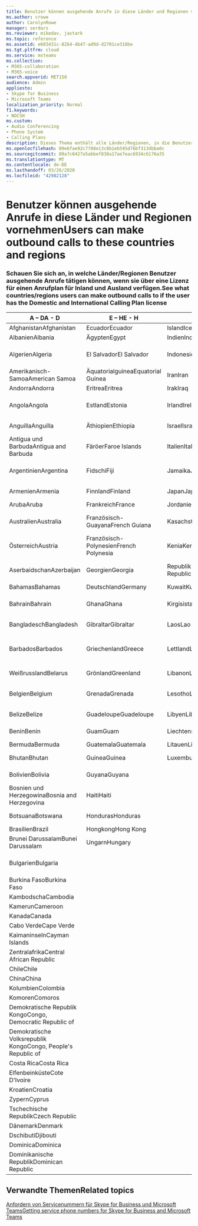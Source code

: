 ```yaml
---
title: Benutzer können ausgehende Anrufe in diese Länder und Regionen vornehmen
ms.author: crowe
author: CarolynRowe
manager: serdars
ms.reviewer: mikedav, jastark
ms.topic: reference
ms.assetid: e603431c-8264-4b47-ad9d-d2701ce318be
ms.tgt.pltfrm: cloud
ms.service: msteams
ms.collection:
- M365-collaboration
- M365-voice
search.appverid: MET150
audience: Admin
appliesto:
- Skype for Business
- Microsoft Teams
localization_priority: Normal
f1.keywords:
- NOCSH
ms.custom:
- Audio Conferencing
- Phone System
- Calling Plans
description: Dieses Thema enthält alle Länder/Regionen, in die Benutzer ausgehende Anrufe tätigen können, wenn über einen Anrufplan verfügen.
ms.openlocfilehash: 09e6fae92c7708e13c8b1eb595d76bf313dbba0c
ms.sourcegitcommit: 89a7c0427a5abbef838a17ae7eac6934c6176a35
ms.translationtype: MT
ms.contentlocale: de-DE
ms.lasthandoff: 03/26/2020
ms.locfileid: "42982128"
---
```

# <a name="users-can-make-outbound-calls-to-these-countries-and-regions"></a><span data-ttu-id="edbc5-103">Benutzer können ausgehende Anrufe in diese Länder und Regionen vornehmen</span><span class="sxs-lookup"><span data-stu-id="edbc5-103">Users can make outbound calls to these countries and regions</span></span>

### <a name="see-what-countriesregions-users-can-make-outbound-calls-to-if-the-user-has-the-domestic-and-international-calling-plan-license"></a><span data-ttu-id="edbc5-104">Schauen Sie sich an, in welche Länder/Regionen Benutzer ausgehende Anrufe tätigen können, wenn sie über eine Lizenz für einen Anrufplan für Inland und Ausland verfügen.</span><span class="sxs-lookup"><span data-stu-id="edbc5-104">See what countries/regions users can make outbound calls to if the user has the Domestic and International Calling Plan license</span></span>

|<span data-ttu-id="edbc5-105">**A – D**</span><span class="sxs-lookup"><span data-stu-id="edbc5-105">**A - D**</span></span>| <span data-ttu-id="edbc5-106">**E – H**</span><span class="sxs-lookup"><span data-stu-id="edbc5-106">**E - H**</span></span>|<span data-ttu-id="edbc5-107">**I – L**</span><span class="sxs-lookup"><span data-stu-id="edbc5-107">**I - L**</span></span>|<span data-ttu-id="edbc5-108">**M – O**</span><span class="sxs-lookup"><span data-stu-id="edbc5-108">**M - O**</span></span>|<span data-ttu-id="edbc5-109">**P – S**</span><span class="sxs-lookup"><span data-stu-id="edbc5-109">**P - S**</span></span>|<span data-ttu-id="edbc5-110">**T – Z**</span><span class="sxs-lookup"><span data-stu-id="edbc5-110">**T - Z**</span></span>|
---|---|---|---|---|---|
|<span data-ttu-id="edbc5-111">Afghanistan</span><span class="sxs-lookup"><span data-stu-id="edbc5-111">Afghanistan</span></span>|<span data-ttu-id="edbc5-112">Ecuador</span><span class="sxs-lookup"><span data-stu-id="edbc5-112">Ecuador</span></span> |<span data-ttu-id="edbc5-113">Island</span><span class="sxs-lookup"><span data-stu-id="edbc5-113">Iceland</span></span> |<span data-ttu-id="edbc5-114">Macau</span><span class="sxs-lookup"><span data-stu-id="edbc5-114">Macau</span></span> |<span data-ttu-id="edbc5-115">Pakistan</span><span class="sxs-lookup"><span data-stu-id="edbc5-115">Pakistan</span></span> |<span data-ttu-id="edbc5-116">Taiwan</span><span class="sxs-lookup"><span data-stu-id="edbc5-116">Taiwan</span></span>   |
|<span data-ttu-id="edbc5-117">Albanien</span><span class="sxs-lookup"><span data-stu-id="edbc5-117">Albania</span></span>|<span data-ttu-id="edbc5-118">Ägypten</span><span class="sxs-lookup"><span data-stu-id="edbc5-118">Egypt</span></span> |<span data-ttu-id="edbc5-119">Indien</span><span class="sxs-lookup"><span data-stu-id="edbc5-119">India</span></span> |<span data-ttu-id="edbc5-120">Mazedonien</span><span class="sxs-lookup"><span data-stu-id="edbc5-120">Macedonia</span></span> |<span data-ttu-id="edbc5-121">Palau</span><span class="sxs-lookup"><span data-stu-id="edbc5-121">Palau</span></span> |<span data-ttu-id="edbc5-122">Tadschikistan</span><span class="sxs-lookup"><span data-stu-id="edbc5-122">Tajikistan</span></span>   |
|<span data-ttu-id="edbc5-123">Algerien</span><span class="sxs-lookup"><span data-stu-id="edbc5-123">Algeria</span></span>|<span data-ttu-id="edbc5-124">El Salvador</span><span class="sxs-lookup"><span data-stu-id="edbc5-124">El Salvador</span></span> |<span data-ttu-id="edbc5-125">Indonesien</span><span class="sxs-lookup"><span data-stu-id="edbc5-125">Indonesia</span></span> |<span data-ttu-id="edbc5-126">Malawi</span><span class="sxs-lookup"><span data-stu-id="edbc5-126">Malawi</span></span> |<span data-ttu-id="edbc5-127">Palästinensische Gebiete</span><span class="sxs-lookup"><span data-stu-id="edbc5-127">Palestinian Authority</span></span> |<span data-ttu-id="edbc5-128">Vereinigte Republik Tansania</span><span class="sxs-lookup"><span data-stu-id="edbc5-128">Tanzania, United Republic of</span></span>  |
|<span data-ttu-id="edbc5-129">Amerikanisch-Samoa</span><span class="sxs-lookup"><span data-stu-id="edbc5-129">American Samoa</span></span>|<span data-ttu-id="edbc5-130">Äquatorialguinea</span><span class="sxs-lookup"><span data-stu-id="edbc5-130">Equatorial Guinea</span></span> |<span data-ttu-id="edbc5-131">Iran</span><span class="sxs-lookup"><span data-stu-id="edbc5-131">Iran</span></span> |<span data-ttu-id="edbc5-132">Malaysia</span><span class="sxs-lookup"><span data-stu-id="edbc5-132">Malaysia</span></span> |<span data-ttu-id="edbc5-133">Panama</span><span class="sxs-lookup"><span data-stu-id="edbc5-133">Panama</span></span> | <span data-ttu-id="edbc5-134">Thailand</span><span class="sxs-lookup"><span data-stu-id="edbc5-134">Thailand</span></span>   |
|<span data-ttu-id="edbc5-135">Andorra</span><span class="sxs-lookup"><span data-stu-id="edbc5-135">Andorra</span></span> |<span data-ttu-id="edbc5-136">Eritrea</span><span class="sxs-lookup"><span data-stu-id="edbc5-136">Eritrea</span></span> |<span data-ttu-id="edbc5-137">Irak</span><span class="sxs-lookup"><span data-stu-id="edbc5-137">Iraq</span></span> |<span data-ttu-id="edbc5-138">Mali</span><span class="sxs-lookup"><span data-stu-id="edbc5-138">Mali</span></span> |<span data-ttu-id="edbc5-139">Paraguay</span><span class="sxs-lookup"><span data-stu-id="edbc5-139">Paraguay</span></span> |<span data-ttu-id="edbc5-140">Togo</span><span class="sxs-lookup"><span data-stu-id="edbc5-140">Togo</span></span>   |
|<span data-ttu-id="edbc5-141">Angola</span><span class="sxs-lookup"><span data-stu-id="edbc5-141">Angola</span></span> |<span data-ttu-id="edbc5-142">Estland</span><span class="sxs-lookup"><span data-stu-id="edbc5-142">Estonia</span></span> |<span data-ttu-id="edbc5-143">Irland</span><span class="sxs-lookup"><span data-stu-id="edbc5-143">Ireland</span></span> |<span data-ttu-id="edbc5-144">Malta</span><span class="sxs-lookup"><span data-stu-id="edbc5-144">Malta</span></span> |<span data-ttu-id="edbc5-145">Peru</span><span class="sxs-lookup"><span data-stu-id="edbc5-145">Peru</span></span> | <span data-ttu-id="edbc5-146">Trinidad und Tobago</span><span class="sxs-lookup"><span data-stu-id="edbc5-146">Trinidad and Tobago</span></span>  |
|<span data-ttu-id="edbc5-147">Anguilla</span><span class="sxs-lookup"><span data-stu-id="edbc5-147">Anguilla</span></span> |<span data-ttu-id="edbc5-148">Äthiopien</span><span class="sxs-lookup"><span data-stu-id="edbc5-148">Ethiopia</span></span> |<span data-ttu-id="edbc5-149">Israel</span><span class="sxs-lookup"><span data-stu-id="edbc5-149">Israel</span></span> |<span data-ttu-id="edbc5-150">Marshall-Inseln</span><span class="sxs-lookup"><span data-stu-id="edbc5-150">Marshall Islands</span></span> | <span data-ttu-id="edbc5-151">Philippinen</span><span class="sxs-lookup"><span data-stu-id="edbc5-151">Philippines</span></span> | <span data-ttu-id="edbc5-152">Türkei</span><span class="sxs-lookup"><span data-stu-id="edbc5-152">Turkey</span></span> |
|<span data-ttu-id="edbc5-153">Antigua und Barbuda</span><span class="sxs-lookup"><span data-stu-id="edbc5-153">Antigua and Barbuda</span></span> | <span data-ttu-id="edbc5-154">Färöer</span><span class="sxs-lookup"><span data-stu-id="edbc5-154">Faroe Islands</span></span> |<span data-ttu-id="edbc5-155">Italien</span><span class="sxs-lookup"><span data-stu-id="edbc5-155">Italy</span></span> |<span data-ttu-id="edbc5-156">Martinique</span><span class="sxs-lookup"><span data-stu-id="edbc5-156">Martinique</span></span> |<span data-ttu-id="edbc5-157">Polen</span><span class="sxs-lookup"><span data-stu-id="edbc5-157">Poland</span></span> |<span data-ttu-id="edbc5-158">Turkmenistan</span><span class="sxs-lookup"><span data-stu-id="edbc5-158">Turkmenistan</span></span> |
|<span data-ttu-id="edbc5-159">Argentinien</span><span class="sxs-lookup"><span data-stu-id="edbc5-159">Argentina</span></span>|<span data-ttu-id="edbc5-160">Fidschi</span><span class="sxs-lookup"><span data-stu-id="edbc5-160">Fiji</span></span> |<span data-ttu-id="edbc5-161">Jamaika</span><span class="sxs-lookup"><span data-stu-id="edbc5-161">Jamaica</span></span> |<span data-ttu-id="edbc5-162">Mauritius</span><span class="sxs-lookup"><span data-stu-id="edbc5-162">Mauritius</span></span> |<span data-ttu-id="edbc5-163">Portugal</span><span class="sxs-lookup"><span data-stu-id="edbc5-163">Portugal</span></span> |<span data-ttu-id="edbc5-164">Turks- und Caicosinseln</span><span class="sxs-lookup"><span data-stu-id="edbc5-164">Turks and Caicos</span></span>   |
|<span data-ttu-id="edbc5-165">Armenien</span><span class="sxs-lookup"><span data-stu-id="edbc5-165">Armenia</span></span> |<span data-ttu-id="edbc5-166">Finnland</span><span class="sxs-lookup"><span data-stu-id="edbc5-166">Finland</span></span> |<span data-ttu-id="edbc5-167">Japan</span><span class="sxs-lookup"><span data-stu-id="edbc5-167">Japan</span></span> |<span data-ttu-id="edbc5-168">Mayotte</span><span class="sxs-lookup"><span data-stu-id="edbc5-168">Mayotte</span></span> | <span data-ttu-id="edbc5-169">Puerto Rico</span><span class="sxs-lookup"><span data-stu-id="edbc5-169">Puerto Rico</span></span> |<span data-ttu-id="edbc5-170">Uganda</span><span class="sxs-lookup"><span data-stu-id="edbc5-170">Uganda</span></span>  |
|<span data-ttu-id="edbc5-171">Aruba</span><span class="sxs-lookup"><span data-stu-id="edbc5-171">Aruba</span></span> |<span data-ttu-id="edbc5-172">Frankreich</span><span class="sxs-lookup"><span data-stu-id="edbc5-172">France</span></span> |<span data-ttu-id="edbc5-173">Jordanien</span><span class="sxs-lookup"><span data-stu-id="edbc5-173">Jordan</span></span> |<span data-ttu-id="edbc5-174">Mexiko</span><span class="sxs-lookup"><span data-stu-id="edbc5-174">Mexico</span></span> |<span data-ttu-id="edbc5-175">Katar</span><span class="sxs-lookup"><span data-stu-id="edbc5-175">Qatar</span></span> | <span data-ttu-id="edbc5-176">Ukraine</span><span class="sxs-lookup"><span data-stu-id="edbc5-176">Ukraine</span></span>   |
|<span data-ttu-id="edbc5-177">Australien</span><span class="sxs-lookup"><span data-stu-id="edbc5-177">Australia</span></span> |<span data-ttu-id="edbc5-178">Französisch-Guayana</span><span class="sxs-lookup"><span data-stu-id="edbc5-178">French Guiana</span></span> |<span data-ttu-id="edbc5-179">Kasachstan</span><span class="sxs-lookup"><span data-stu-id="edbc5-179">Kazakhstan</span></span> |<span data-ttu-id="edbc5-180">Mikronesien</span><span class="sxs-lookup"><span data-stu-id="edbc5-180">Micronesia</span></span> |<span data-ttu-id="edbc5-181">Reunion</span><span class="sxs-lookup"><span data-stu-id="edbc5-181">Reunion</span></span> |<span data-ttu-id="edbc5-182">Vereinigte Arabische Emirate (VAE)</span><span class="sxs-lookup"><span data-stu-id="edbc5-182">United Arab Emirates (U.A.E)</span></span>  |
|<span data-ttu-id="edbc5-183">Österreich</span><span class="sxs-lookup"><span data-stu-id="edbc5-183">Austria</span></span> |<span data-ttu-id="edbc5-184">Französisch-Polynesien</span><span class="sxs-lookup"><span data-stu-id="edbc5-184">French Polynesia</span></span> |<span data-ttu-id="edbc5-185">Kenia</span><span class="sxs-lookup"><span data-stu-id="edbc5-185">Kenya</span></span> |<span data-ttu-id="edbc5-186">Moldawien</span><span class="sxs-lookup"><span data-stu-id="edbc5-186">Moldova, Republic of</span></span> |<span data-ttu-id="edbc5-187">Rumänien</span><span class="sxs-lookup"><span data-stu-id="edbc5-187">Romania</span></span> |<span data-ttu-id="edbc5-188">Vereinigtes Königreich (UK)</span><span class="sxs-lookup"><span data-stu-id="edbc5-188">United Kingdom (U.K.)</span></span> |
|<span data-ttu-id="edbc5-189">Aserbaidschan</span><span class="sxs-lookup"><span data-stu-id="edbc5-189">Azerbaijan</span></span> |<span data-ttu-id="edbc5-190">Georgien</span><span class="sxs-lookup"><span data-stu-id="edbc5-190">Georgia</span></span> |<span data-ttu-id="edbc5-191">Republik Korea</span><span class="sxs-lookup"><span data-stu-id="edbc5-191">Korea, Republic of</span></span> |<span data-ttu-id="edbc5-192">Monaco</span><span class="sxs-lookup"><span data-stu-id="edbc5-192">Monaco</span></span> | <span data-ttu-id="edbc5-193">Russische Föderation</span><span class="sxs-lookup"><span data-stu-id="edbc5-193">Russian Federation</span></span> |<span data-ttu-id="edbc5-194">Vereinigte Staaten (USA)</span><span class="sxs-lookup"><span data-stu-id="edbc5-194">United States (U.S.)</span></span>  |
|<span data-ttu-id="edbc5-195">Bahamas</span><span class="sxs-lookup"><span data-stu-id="edbc5-195">Bahamas</span></span> |<span data-ttu-id="edbc5-196">Deutschland</span><span class="sxs-lookup"><span data-stu-id="edbc5-196">Germany</span></span> |<span data-ttu-id="edbc5-197">Kuwait</span><span class="sxs-lookup"><span data-stu-id="edbc5-197">Kuwait</span></span> |<span data-ttu-id="edbc5-198">Mongolei</span><span class="sxs-lookup"><span data-stu-id="edbc5-198">Mongolia</span></span> |<span data-ttu-id="edbc5-199">Ruanda</span><span class="sxs-lookup"><span data-stu-id="edbc5-199">Rwanda</span></span> | <span data-ttu-id="edbc5-200">Uruguay</span><span class="sxs-lookup"><span data-stu-id="edbc5-200">Uruguay</span></span> |
|<span data-ttu-id="edbc5-201">Bahrain</span><span class="sxs-lookup"><span data-stu-id="edbc5-201">Bahrain</span></span> |<span data-ttu-id="edbc5-202">Ghana</span><span class="sxs-lookup"><span data-stu-id="edbc5-202">Ghana</span></span> |<span data-ttu-id="edbc5-203">Kirgisistan</span><span class="sxs-lookup"><span data-stu-id="edbc5-203">Kyrgyzstan</span></span> |<span data-ttu-id="edbc5-204">Montenegro</span><span class="sxs-lookup"><span data-stu-id="edbc5-204">Montenegro</span></span> | <span data-ttu-id="edbc5-205">St. Kitts und Nevis</span><span class="sxs-lookup"><span data-stu-id="edbc5-205">Saint Kitts and Nevis</span></span> |<span data-ttu-id="edbc5-206">Usbekistan</span><span class="sxs-lookup"><span data-stu-id="edbc5-206">Uzbekistan</span></span>  |
|<span data-ttu-id="edbc5-207">Bangladesch</span><span class="sxs-lookup"><span data-stu-id="edbc5-207">Bangladesh</span></span> |<span data-ttu-id="edbc5-208">Gibraltar</span><span class="sxs-lookup"><span data-stu-id="edbc5-208">Gibraltar</span></span> |<span data-ttu-id="edbc5-209">Laos</span><span class="sxs-lookup"><span data-stu-id="edbc5-209">Lao</span></span> |<span data-ttu-id="edbc5-210">Montserrat</span><span class="sxs-lookup"><span data-stu-id="edbc5-210">Montserrat</span></span> | <span data-ttu-id="edbc5-211">St. Lucia</span><span class="sxs-lookup"><span data-stu-id="edbc5-211">Saint Lucia</span></span> |<span data-ttu-id="edbc5-212">Vatikanstadt</span><span class="sxs-lookup"><span data-stu-id="edbc5-212">Vatican City State</span></span>  |
|<span data-ttu-id="edbc5-213">Barbados</span><span class="sxs-lookup"><span data-stu-id="edbc5-213">Barbados</span></span> |<span data-ttu-id="edbc5-214">Griechenland</span><span class="sxs-lookup"><span data-stu-id="edbc5-214">Greece</span></span> |<span data-ttu-id="edbc5-215">Lettland</span><span class="sxs-lookup"><span data-stu-id="edbc5-215">Latvia</span></span> |<span data-ttu-id="edbc5-216">Marokko</span><span class="sxs-lookup"><span data-stu-id="edbc5-216">Morocco</span></span> |<span data-ttu-id="edbc5-217">St. Vincent und die Grenadinen</span><span class="sxs-lookup"><span data-stu-id="edbc5-217">Saint Vincent and the Grenadines</span></span> |<span data-ttu-id="edbc5-218">Venezuela</span><span class="sxs-lookup"><span data-stu-id="edbc5-218">Venezuela</span></span>   |
|<span data-ttu-id="edbc5-219">Weißrussland</span><span class="sxs-lookup"><span data-stu-id="edbc5-219">Belarus</span></span> |<span data-ttu-id="edbc5-220">Grönland</span><span class="sxs-lookup"><span data-stu-id="edbc5-220">Greenland</span></span> |<span data-ttu-id="edbc5-221">Libanon</span><span class="sxs-lookup"><span data-stu-id="edbc5-221">Lebanon</span></span> |<span data-ttu-id="edbc5-222">Mosambik</span><span class="sxs-lookup"><span data-stu-id="edbc5-222">Mozambique</span></span> | <span data-ttu-id="edbc5-223">San Marino</span><span class="sxs-lookup"><span data-stu-id="edbc5-223">San Marino</span></span> |<span data-ttu-id="edbc5-224">Vietnam</span><span class="sxs-lookup"><span data-stu-id="edbc5-224">Viet Nam</span></span>  |
|<span data-ttu-id="edbc5-225">Belgien</span><span class="sxs-lookup"><span data-stu-id="edbc5-225">Belgium</span></span> |<span data-ttu-id="edbc5-226">Grenada</span><span class="sxs-lookup"><span data-stu-id="edbc5-226">Grenada</span></span> |<span data-ttu-id="edbc5-227">Lesotho</span><span class="sxs-lookup"><span data-stu-id="edbc5-227">Lesotho</span></span> |<span data-ttu-id="edbc5-228">Myanmar</span><span class="sxs-lookup"><span data-stu-id="edbc5-228">Myanmar</span></span> | <span data-ttu-id="edbc5-229">Saudi Arabien</span><span class="sxs-lookup"><span data-stu-id="edbc5-229">Saudi Arabia</span></span> | <span data-ttu-id="edbc5-230">Jungferninseln (Großbritannien)</span><span class="sxs-lookup"><span data-stu-id="edbc5-230">Virgin Islands (British)</span></span> |
|<span data-ttu-id="edbc5-231">Belize</span><span class="sxs-lookup"><span data-stu-id="edbc5-231">Belize</span></span> |<span data-ttu-id="edbc5-232">Guadeloupe</span><span class="sxs-lookup"><span data-stu-id="edbc5-232">Guadeloupe</span></span> |<span data-ttu-id="edbc5-233">Libyen</span><span class="sxs-lookup"><span data-stu-id="edbc5-233">Libya</span></span> |<span data-ttu-id="edbc5-234">Namibia</span><span class="sxs-lookup"><span data-stu-id="edbc5-234">Namibia</span></span> |<span data-ttu-id="edbc5-235">Senegal</span><span class="sxs-lookup"><span data-stu-id="edbc5-235">Senegal</span></span> | <span data-ttu-id="edbc5-236">Jungferninseln (USA)</span><span class="sxs-lookup"><span data-stu-id="edbc5-236">Virgin Islands (U.S.)</span></span>  |
|<span data-ttu-id="edbc5-237">Benin</span><span class="sxs-lookup"><span data-stu-id="edbc5-237">Benin</span></span> |<span data-ttu-id="edbc5-238">Guam</span><span class="sxs-lookup"><span data-stu-id="edbc5-238">Guam</span></span> |<span data-ttu-id="edbc5-239">Liechtenstein</span><span class="sxs-lookup"><span data-stu-id="edbc5-239">Liechtenstein</span></span> |<span data-ttu-id="edbc5-240">Nepal</span><span class="sxs-lookup"><span data-stu-id="edbc5-240">Nepal</span></span> | <span data-ttu-id="edbc5-241">Serbien</span><span class="sxs-lookup"><span data-stu-id="edbc5-241">Serbia</span></span> | <span data-ttu-id="edbc5-242">Wallis und Futuna</span><span class="sxs-lookup"><span data-stu-id="edbc5-242">Wallis and Futuna Islands</span></span>  |
|<span data-ttu-id="edbc5-243">Bermuda</span><span class="sxs-lookup"><span data-stu-id="edbc5-243">Bermuda</span></span> |<span data-ttu-id="edbc5-244">Guatemala</span><span class="sxs-lookup"><span data-stu-id="edbc5-244">Guatemala</span></span> |<span data-ttu-id="edbc5-245">Litauen</span><span class="sxs-lookup"><span data-stu-id="edbc5-245">Lithuania</span></span> |<span data-ttu-id="edbc5-246">Niederlande</span><span class="sxs-lookup"><span data-stu-id="edbc5-246">Netherlands</span></span> |<span data-ttu-id="edbc5-247">Singapur</span><span class="sxs-lookup"><span data-stu-id="edbc5-247">Singapore</span></span> |<span data-ttu-id="edbc5-248">Jemen</span><span class="sxs-lookup"><span data-stu-id="edbc5-248">Yemen</span></span> |
|<span data-ttu-id="edbc5-249">Bhutan</span><span class="sxs-lookup"><span data-stu-id="edbc5-249">Bhutan</span></span> |<span data-ttu-id="edbc5-250">Guinea</span><span class="sxs-lookup"><span data-stu-id="edbc5-250">Guinea</span></span> |<span data-ttu-id="edbc5-251">Luxemburg</span><span class="sxs-lookup"><span data-stu-id="edbc5-251">Luxembourg</span></span> |<span data-ttu-id="edbc5-252">Antillen</span><span class="sxs-lookup"><span data-stu-id="edbc5-252">Netherlands Antilles</span></span> |<span data-ttu-id="edbc5-253">Slowakei</span><span class="sxs-lookup"><span data-stu-id="edbc5-253">Slovakia</span></span> |<span data-ttu-id="edbc5-254">Sambia</span><span class="sxs-lookup"><span data-stu-id="edbc5-254">Zambia</span></span>  |
|<span data-ttu-id="edbc5-255">Bolivien</span><span class="sxs-lookup"><span data-stu-id="edbc5-255">Bolivia</span></span> |<span data-ttu-id="edbc5-256">Guyana</span><span class="sxs-lookup"><span data-stu-id="edbc5-256">Guyana</span></span>| |<span data-ttu-id="edbc5-257">Neukaledonien</span><span class="sxs-lookup"><span data-stu-id="edbc5-257">New Caledonia</span></span> |<span data-ttu-id="edbc5-258">Slowenien</span><span class="sxs-lookup"><span data-stu-id="edbc5-258">Slovenia</span></span> |<span data-ttu-id="edbc5-259">Simbabwe</span><span class="sxs-lookup"><span data-stu-id="edbc5-259">Zimbabwe</span></span> |
|<span data-ttu-id="edbc5-260">Bosnien und Herzegowina</span><span class="sxs-lookup"><span data-stu-id="edbc5-260">Bosnia and Herzegovina</span></span> |<span data-ttu-id="edbc5-261">Haiti</span><span class="sxs-lookup"><span data-stu-id="edbc5-261">Haiti</span></span> ||<span data-ttu-id="edbc5-262">Neuseeland</span><span class="sxs-lookup"><span data-stu-id="edbc5-262">New Zealand</span></span> |<span data-ttu-id="edbc5-263">Südafrika</span><span class="sxs-lookup"><span data-stu-id="edbc5-263">South Africa</span></span> | 
|<span data-ttu-id="edbc5-264">Botsuana</span><span class="sxs-lookup"><span data-stu-id="edbc5-264">Botswana</span></span> |<span data-ttu-id="edbc5-265">Honduras</span><span class="sxs-lookup"><span data-stu-id="edbc5-265">Honduras</span></span> ||<span data-ttu-id="edbc5-266">Nicaragua</span><span class="sxs-lookup"><span data-stu-id="edbc5-266">Nicaragua</span></span> |<span data-ttu-id="edbc5-267">Südsudan</span><span class="sxs-lookup"><span data-stu-id="edbc5-267">South Sudan</span></span> |
|<span data-ttu-id="edbc5-268">Brasilien</span><span class="sxs-lookup"><span data-stu-id="edbc5-268">Brazil</span></span> |<span data-ttu-id="edbc5-269">Hongkong</span><span class="sxs-lookup"><span data-stu-id="edbc5-269">Hong Kong</span></span> ||<span data-ttu-id="edbc5-270">Niger</span><span class="sxs-lookup"><span data-stu-id="edbc5-270">Niger</span></span> |<span data-ttu-id="edbc5-271">Spanien</span><span class="sxs-lookup"><span data-stu-id="edbc5-271">Spain</span></span> | 
|<span data-ttu-id="edbc5-272">Brunei Darussalam</span><span class="sxs-lookup"><span data-stu-id="edbc5-272">Bunei Darussalam</span></span> |<span data-ttu-id="edbc5-273">Ungarn</span><span class="sxs-lookup"><span data-stu-id="edbc5-273">Hungary</span></span> ||<span data-ttu-id="edbc5-274">Nigeria</span><span class="sxs-lookup"><span data-stu-id="edbc5-274">Nigeria</span></span> |<span data-ttu-id="edbc5-275">Sri Lanka</span><span class="sxs-lookup"><span data-stu-id="edbc5-275">Sri Lanka</span></span> | 
|<span data-ttu-id="edbc5-276">Bulgarien</span><span class="sxs-lookup"><span data-stu-id="edbc5-276">Bulgaria</span></span> |||<span data-ttu-id="edbc5-277">Nördliche Marianen</span><span class="sxs-lookup"><span data-stu-id="edbc5-277">Northern Mariana Islands</span></span> |<span data-ttu-id="edbc5-278">St. Pierre und Miquelon</span><span class="sxs-lookup"><span data-stu-id="edbc5-278">St. Pierre and Miquelon</span></span> |
|<span data-ttu-id="edbc5-279">Burkina Faso</span><span class="sxs-lookup"><span data-stu-id="edbc5-279">Burkina Faso</span></span> |||<span data-ttu-id="edbc5-280">Norwegen</span><span class="sxs-lookup"><span data-stu-id="edbc5-280">Norway</span></span> |<span data-ttu-id="edbc5-281">Sudan</span><span class="sxs-lookup"><span data-stu-id="edbc5-281">Sudan</span></span> |
|<span data-ttu-id="edbc5-282">Kambodscha</span><span class="sxs-lookup"><span data-stu-id="edbc5-282">Cambodia</span></span> |||<span data-ttu-id="edbc5-283">Oman</span><span class="sxs-lookup"><span data-stu-id="edbc5-283">Oman</span></span> |<span data-ttu-id="edbc5-284">Suriname</span><span class="sxs-lookup"><span data-stu-id="edbc5-284">Suriname</span></span> | 
|<span data-ttu-id="edbc5-285">Kamerun</span><span class="sxs-lookup"><span data-stu-id="edbc5-285">Cameroon</span></span> ||||<span data-ttu-id="edbc5-286">Swasiland</span><span class="sxs-lookup"><span data-stu-id="edbc5-286">Swaziland</span></span> |
|<span data-ttu-id="edbc5-287">Kanada</span><span class="sxs-lookup"><span data-stu-id="edbc5-287">Canada</span></span> ||||<span data-ttu-id="edbc5-288">Schweden</span><span class="sxs-lookup"><span data-stu-id="edbc5-288">Sweden</span></span> | 
|<span data-ttu-id="edbc5-289">Cabo Verde</span><span class="sxs-lookup"><span data-stu-id="edbc5-289">Cape Verde</span></span> ||||<span data-ttu-id="edbc5-290">Schweiz</span><span class="sxs-lookup"><span data-stu-id="edbc5-290">Switzerland</span></span> |
|<span data-ttu-id="edbc5-291">Kaimaninseln</span><span class="sxs-lookup"><span data-stu-id="edbc5-291">Cayman Islands</span></span> ||||<span data-ttu-id="edbc5-292">Syrien</span><span class="sxs-lookup"><span data-stu-id="edbc5-292">Syrian Arab Republic</span></span> |
|<span data-ttu-id="edbc5-293">Zentralafrika</span><span class="sxs-lookup"><span data-stu-id="edbc5-293">Central African Republic</span></span> |
|<span data-ttu-id="edbc5-294">Chile</span><span class="sxs-lookup"><span data-stu-id="edbc5-294">Chile</span></span> |
|<span data-ttu-id="edbc5-295">China</span><span class="sxs-lookup"><span data-stu-id="edbc5-295">China</span></span> |
|<span data-ttu-id="edbc5-296">Kolumbien</span><span class="sxs-lookup"><span data-stu-id="edbc5-296">Colombia</span></span> |
|<span data-ttu-id="edbc5-297">Komoren</span><span class="sxs-lookup"><span data-stu-id="edbc5-297">Comoros</span></span> |
|<span data-ttu-id="edbc5-298">Demokratische Republik Kongo</span><span class="sxs-lookup"><span data-stu-id="edbc5-298">Congo, Democratic Republic of</span></span> |
|<span data-ttu-id="edbc5-299">Demokratische Volksrepublik Kongo</span><span class="sxs-lookup"><span data-stu-id="edbc5-299">Congo, People's Republic of</span></span> |
|<span data-ttu-id="edbc5-300">Costa Rica</span><span class="sxs-lookup"><span data-stu-id="edbc5-300">Costa Rica</span></span> |
|<span data-ttu-id="edbc5-301">Elfenbeinküste</span><span class="sxs-lookup"><span data-stu-id="edbc5-301">Cote D'Ivoire</span></span> |
|<span data-ttu-id="edbc5-302">Kroatien</span><span class="sxs-lookup"><span data-stu-id="edbc5-302">Croatia</span></span> |
|<span data-ttu-id="edbc5-303">Zypern</span><span class="sxs-lookup"><span data-stu-id="edbc5-303">Cyprus</span></span> |
|<span data-ttu-id="edbc5-304">Tschechische Republik</span><span class="sxs-lookup"><span data-stu-id="edbc5-304">Czech Republic</span></span> |
|<span data-ttu-id="edbc5-305">Dänemark</span><span class="sxs-lookup"><span data-stu-id="edbc5-305">Denmark</span></span> |
|<span data-ttu-id="edbc5-306">Dschibuti</span><span class="sxs-lookup"><span data-stu-id="edbc5-306">Djibouti</span></span> |
|<span data-ttu-id="edbc5-307">Dominica</span><span class="sxs-lookup"><span data-stu-id="edbc5-307">Dominica</span></span> |
|<span data-ttu-id="edbc5-308">Dominikanische Republik</span><span class="sxs-lookup"><span data-stu-id="edbc5-308">Dominican Republic</span></span> |

## <a name="related-topics"></a><span data-ttu-id="edbc5-309">Verwandte Themen</span><span class="sxs-lookup"><span data-stu-id="edbc5-309">Related topics</span></span>

[<span data-ttu-id="edbc5-310">Anfordern von Servicenummern für Skype for Business und Microsoft Teams</span><span class="sxs-lookup"><span data-stu-id="edbc5-310">Getting service phone numbers for Skype for Business and Microsoft Teams</span></span>](/microsoftteams/getting-service-phone-numbers)

  
 
